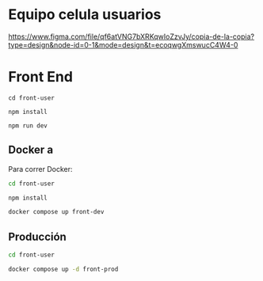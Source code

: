 # Equipo celula usuarios

https://www.figma.com/file/qf6atVNG7bXRKqwIoZzvJy/copia-de-la-copia?type=design&node-id=0-1&mode=design&t=ecoqwgXmswucC4W4-0

# Front End

```
cd front-user

npm install

npm run dev
```

## Docker a

Para correr Docker:

```bash
cd front-user

npm install

docker compose up front-dev
```

## Producción

```bash
cd front-user

docker compose up -d front-prod
```

